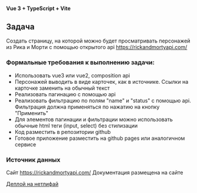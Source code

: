 #### Vue 3 + TypeScript + Vite

## Задача

Создать страницу, на которой можно будет просматривать персонажей из Рика и Морти с помощью открытого api https://rickandmortyapi.com/

### Формальные требования к выполнению задачи:

- Использовать vue3 или vue2, composition api
- Персонажей выводить в виде карточек, как в источнике. Ссылки на карточке заменить на обычный текст
- Реализовать пагинацию с помощью api
- Реализовать фильтрацию по полям "name" и "status" с помощью api. Фильтрация должна применяться по нажатию на кнопку "Применить"
- Для элементов пагинации и фильтрации можно использовать обычные html теги (input, select) без стилизации
- Код разместить в репозитории github
- Готовое приложение разместить на github pages или аналогичном сервисе

### Источник данных

Сайт https://rickandmortyapi.com/
Документация размещена на сайте

[Деплой на нетлифай](https://6654c3469b40740eab7f1fd6--keen-dolphin-4f5981.netlify.app/)
